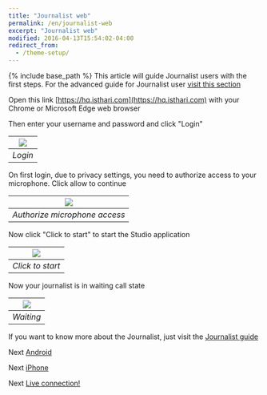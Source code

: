 ```yaml
---
title: "Journalist web"
permalink: /en/journalist-web
excerpt: "Journalist web"
modified: 2016-04-13T15:54:02-04:00
redirect_from:
  - /theme-setup/
---
```


{% include base_path %}
This article will guide Journalist users with the first steps. For the advanced guide for Journalist user [visit this section](/en/user-journalist)

Open this link [https://hq.isthari.com](https://hq.isthari.com) with your Chrome or Microsoft Edge web browser

Then enter your username and password and click "Login"

|![](/en/shared/login.png)|
|:--:|
|*Login*|


On first login, due to privacy settings, you need to authorize access to your microphone. Click allow to continue

|![](/en/shared/authorize.png)|
|:--:|
|*Authorize microphone access*|


Now click "Click to start" to start the Studio application

|![](/en/shared/click-to-start.png)
|:--:|
|*Click to start*|

Now your journalist is in waiting call state

|![](/en/journalist-web/waiting.png)|
|:--:|
|*Waiting*|

If you want to know more about the Journalist, just visit the [Journalist guide](/en/user-journalist)

Next [Android](/en/journalist-android)

Next [iPhone](/en/journalist-iphone)

Next [Live connection!](/en/live-connection)
